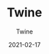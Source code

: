 ---
designer: "Endless Knot"
description: "Color%20Name%3A%20Sapphire%0AMaterial%3A%20Wool/Silk%0APile%3A%20Cut%20%26%20LoopStyle%3A%20Abstract%2C%20Modern%2C%20New%20Arrivals"
image_primary: "img/Sapphire-600x813.jpg"
manufacturer: "Endless Knot"
href: "https://endlessknotrugs.com/product/twine/"
subtitle: "Twine"
tags: 
  - "sapphire"
  - "wool/silk"
  - "cut & loop"
  - "abstract, modern, new arrivals"
  - "Endless Knot"
  - "Hand-Tufted Rugs"
title: "Twine"
category: "hand-tufted-rugs"
slug: "/manufacturers/endless-knot/hand-tufted-rugs/endless-knot-twine"
date: "2021-02-17"
---